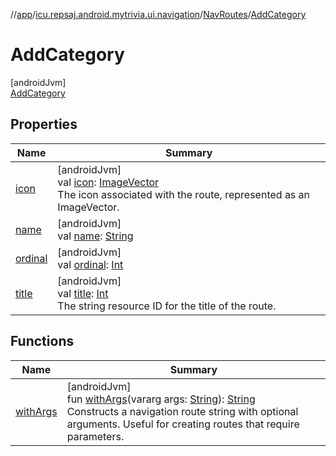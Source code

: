 //[app](../../../../index.md)/[icu.repsaj.android.mytrivia.ui.navigation](../../index.md)/[NavRoutes](../index.md)/[AddCategory](index.md)

# AddCategory

[androidJvm]\
[AddCategory](index.md)

## Properties

| Name                                                     | Summary                                                                                                                                                                                                                          |
|----------------------------------------------------------|----------------------------------------------------------------------------------------------------------------------------------------------------------------------------------------------------------------------------------|
| [icon](../icon.md)                                       | [androidJvm]<br>val [icon](../icon.md): [ImageVector](https://developer.android.com/reference/kotlin/androidx/compose/ui/graphics/vector/ImageVector.html)<br>The icon associated with the route, represented as an ImageVector. |
| [name](index.md#-372974862%2FProperties%2F-912451524)    | [androidJvm]<br>val [name](index.md#-372974862%2FProperties%2F-912451524): [String](https://kotlinlang.org/api/latest/jvm/stdlib/kotlin/-string/index.html)                                                                      |
| [ordinal](index.md#-739389684%2FProperties%2F-912451524) | [androidJvm]<br>val [ordinal](index.md#-739389684%2FProperties%2F-912451524): [Int](https://kotlinlang.org/api/latest/jvm/stdlib/kotlin/-int/index.html)                                                                         |
| [title](../title.md)                                     | [androidJvm]<br>val [title](../title.md): [Int](https://kotlinlang.org/api/latest/jvm/stdlib/kotlin/-int/index.html)<br>The string resource ID for the title of the route.                                                       |

## Functions

| Name                        | Summary                                                                                                                                                                                                                                                                                                                                               |
|-----------------------------|-------------------------------------------------------------------------------------------------------------------------------------------------------------------------------------------------------------------------------------------------------------------------------------------------------------------------------------------------------|
| [withArgs](../with-args.md) | [androidJvm]<br>fun [withArgs](../with-args.md)(vararg args: [String](https://kotlinlang.org/api/latest/jvm/stdlib/kotlin/-string/index.html)): [String](https://kotlinlang.org/api/latest/jvm/stdlib/kotlin/-string/index.html)<br>Constructs a navigation route string with optional arguments. Useful for creating routes that require parameters. |
